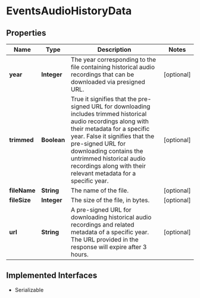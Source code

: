 

# EventsAudioHistoryData


## Properties

Name | Type | Description | Notes
------------ | ------------- | ------------- | -------------
**year** | **Integer** | The year corresponding to the file containing historical audio recordings that can be downloaded via presigned URL. |  [optional]
**trimmed** | **Boolean** | True  it signifies that the pre-signed URL for downloading includes trimmed historical audio recordings along with their metadata for a specific year.  False  it signifies that the pre-signed URL for downloading contains the untrimmed historical audio recordings along with their relevant metadata for a specific year. |  [optional]
**fileName** | **String** | The name of the file. |  [optional]
**fileSize** | **Integer** | The size of the file, in bytes. |  [optional]
**url** | **String** | A pre-signed URL for downloading historical audio recordings and related metadata of a specific year. The URL provided in the response will expire after 3 hours. |  [optional]


## Implemented Interfaces

* Serializable


